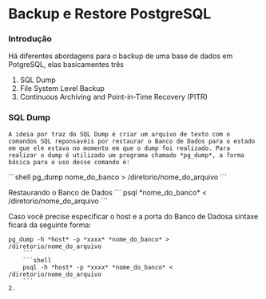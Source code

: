 # Backup e Restore PostgreSQL

### Introdução

Há diferentes abordagens para o backup de uma base de dados em PotgreSQL, elas basicamentes três

1. SQL Dump
2. File System Level Backup
3. Continuous Archiving and Point-in-Time Recovery (PITR)

### SQL Dump

	A ideia por traz do SQL Dump é criar um arquivo de texto com o comandos SQL reponsavéis por restaurar o Banco de Dados para o estado em que ele estava no momento em que o dump foi realizado. Para realizar o dump é utilizado um programa chamado *pg_dump*, a forma básica para o uso desse comando é:
<p>
```shell
pg_dump nome_do_banco > /diretorio/nome_do_arquivo	
```
</p>
Restaurando o Banco de Dados
```
psql *nome_do_banco* < /diretorio/nome_do_arquivo
```

Caso você precise especificar o host e a porta do Banco de Dadosa sintaxe ficará da seguinte forma:
```shell
pg_dump -h *host* -p *xxxx* *nome_do_banco* > /diretorio/nome_do_arquivo
	```
	```shell
	psql -h *host* -p *xxxx* *nome_do_banco* < /diretorio/nome_do_arquivo
	```
2.
